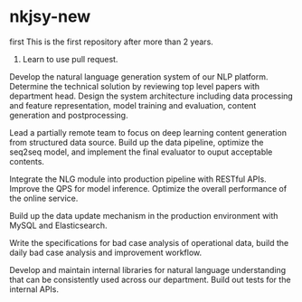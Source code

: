# nkjsy-new
first
This is the first repository after more than 2 years.
1. Learn to use pull request.

​Develop the natural language generation system of our NLP platform. Determine the technical solution by reviewing top level papers with department head. Design the system architecture including data processing and feature representation, model training and evaluation, content generation and postprocessing.

Lead a partially remote team to focus on deep learning content generation from structured data source. Build up the data pipeline, optimize the seq2seq model, and implement the final evaluator to ouput acceptable contents.

Integrate the NLG module into production pipeline with RESTful APIs. Improve the QPS for model inference. Optimize the overall performance of the online service.

Build up the data update mechanism in the production environment with MySQL and Elasticsearch.

Write the specifications for bad case analysis of operational data, build the daily bad case analysis and improvement workflow.

Develop and maintain internal libraries for natural language understanding that can be consistently used across our department. Build out tests for the internal APIs.
